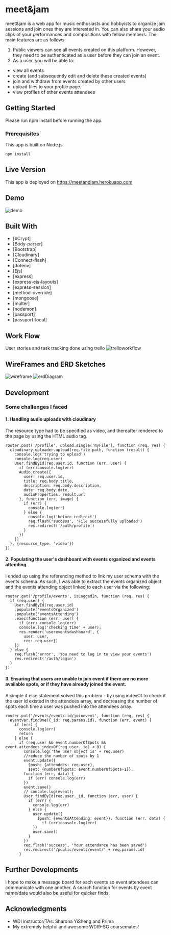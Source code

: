 # meet&jam

meet&jam is a web app for music enthusiasts and hobbyists to organize jam sessions and join ones they are interested in.  You can also share your audio clips of your performances and compositions with fellow members.  The main features are as follows:

1. Public viewers can see all events created on this platform.  However, they need to be authenticated as a user before they can join an event.
2. As a user, you will be able to:
- view all events
- create (and subsequently edit and delete these created events)
- join and withdraw from events created by other users
- upload files to your profile page
- view profiles of other events attendees

## Getting Started

Please run npm install before running the app.

### Prerequisites

This app is built on Node.js

```
npm install
```

## Live Version
This app is deployed on https://meetandjam.herokuapp.com

## Demo
![demo](https://github.com/shirongfoo/project2/blob/master/READMEImages/meet_jam.gif)


## Built With
* [bCrypt]
* [Body-parser]
* [Bootstrap]
* [Cloudinary]
* [Connect-flash]
* [dotenv]
* [Ejs]
* [express]
* [express-ejs-layouts]
* [express-session]    
* [method-override]    
* [mongoose]
* [multer]
* [nodemon]
* [passport]
* [passport-local]

## Work Flow
User stories and task tracking done using trello
![trelloworkflow](https://github.com/shirongfoo/project2/blob/master/READMEImages/trelloWorkflow.png)

## WireFrames and ERD Sketches
![wireframe](https://github.com/shirongfoo/project2/blob/master/READMEImages/wireframe.png)
![erdDiagram](https://github.com/shirongfoo/project2/blob/master/READMEImages/erd.png)

## Development
### Some challenges I faced
#### 1. Handling audio uploads with cloudinary
The resource type had to be specified as video, and thereafter rendered to the page by using the HTML audio tag.
```
router.post('/profile', upload.single('myFile'), function (req, res) {
  cloudinary.uploader.upload(req.file.path, function (result) {
    console.log('trying to upload')
    console.log(req.user)
    User.findById(req.user.id, function (err, user) {
      if (err)console.log(err)
      Audio.create({
        user: req.user.id,
        title: req.body.title,
        description: req.body.description,
        date: req.body.date,
        audioProperties: result.url
      }, function (err, image) {
        if (err) {
          console.log(err)
        } else {
          console.log('before redirect')
          req.flash('success', 'File successfully uploaded')
          res.redirect('/auth/profile')
        }
      })
    })
  }, {resource_type: 'video'})
})

```
#### 2.  Populating the user's dashboard with events organized and events attending.
I ended up using the referencing method to link my user schema with the events schema.  As such, I was able to extract the events organized object and the events attending object linked to each user via the following:

```
router.get('/profile/events', isLoggedIn, function (req, res) {
  if (req.user) {
    User.findById(req.user.id)
    .populate('eventsOrganized')
    .populate('eventsAttending')
    .exec(function (err, user) {
      if (err) console.log(err)
      console.log('checking time' + user);
      res.render('usereventsdashboard', {
        user: user,
        req: req.user})
    })
  } else {
    req.flash('error', 'You need to log in to view your events')
    res.redirect('/auth/login')
  }
})
```
#### 3.  Ensuring that users are unable to join event if there are no more available spots, or if they have already joined the event.
A simple if else statement solved this problem - by using indexOf to check if the user id existed in the attendees array, and decreasing the number of spots each time a user was pushed into the attendees array.

```
router.put('/events/event/:id/joinevent', function (req, res) {
  eventVar.findOne({_id: req.params.id}, function (err, event) {
    if (err) {
      console.log(err)
      return
    } else {
      if (req.user && event.numberOfSpots && event.attendees.indexOf(req.user._id) < 0) {
        console.log('the user object is' + req.user)
        //reduce the number of spots by 1
        event.update({
          $push: {attendees: req.user},
          $set: {numberOfSpots: event.numberOfSpots-1}},
        function (err, data) {
          if (err) console.log(err)
        })
        event.save()
        // console.log(event);
        User.findById(req.user._id, function (err, user) {
          if (err) {
            console.log(err)
          } else {
            user.update({
              $push: {eventsAttending: event}}, function (err, data) {
                if (err)console.log(err)
            })
            user.save()
          }
        })
        req.flash('success', 'Your attendance has been saved')
        res.redirect('/public/events/event/' + req.params.id)
      }
```

## Further Developments
I hope to make a message board for each events so event attendees can communicate with one another.  A search function for events by event name/date would also be useful for quicker finds.


## Acknowledgments

* WDI instructor/TAs: Sharona YiSheng and Prima
* My extremely helpful and awesome WDI9-SG coursemates!
